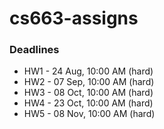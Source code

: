 # cs663-assigns

### Deadlines

- HW1 - 24 Aug, 10:00 AM (hard)
- HW2 - 07 Sep, 10:00 AM (hard)
- HW3 - 08 Oct, 10:00 AM (hard)
- HW4 - 23 Oct, 10:00 AM (hard)
- HW5 - 08 Nov, 10:00 AM (hard)

